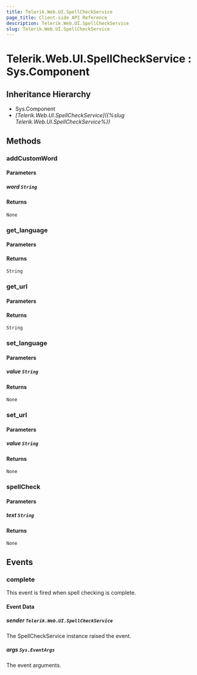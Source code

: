 ```yaml
---
title: Telerik.Web.UI.SpellCheckService
page_title: Client-side API Reference
description: Telerik.Web.UI.SpellCheckService
slug: Telerik.Web.UI.SpellCheckService
---
```


# Telerik.Web.UI.SpellCheckService : Sys.Component 

## Inheritance Hierarchy

* Sys.Component
* *[Telerik.Web.UI.SpellCheckService]({%slug Telerik.Web.UI.SpellCheckService%})*


## Methods

###  addCustomWord

#### Parameters

##### word `String`

#### Returns

`None` 

### get_language

#### Parameters

#### Returns

`String` 

### get_url

#### Parameters

#### Returns

`String` 

### set_language

#### Parameters

##### value `String`

#### Returns

`None` 

### set_url

#### Parameters

##### value `String`

#### Returns

`None` 

### spellCheck

#### Parameters

##### text `String`

#### Returns

`None` 


## Events

### complete

This event is fired when spell checking is complete.

#### Event Data

##### sender `Telerik.Web.UI.SpellCheckService`

The SpellCheckService instance raised the event.

##### args `Sys.EventArgs`

The event arguments.  

